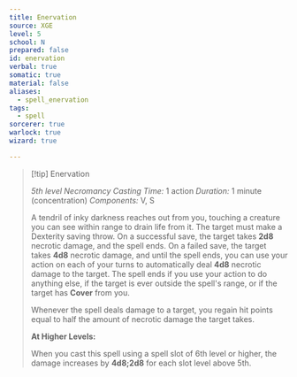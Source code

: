 ```yaml
---
title: Enervation
source: XGE
level: 5
school: N
prepared: false
id: enervation
verbal: true
somatic: true
material: false
aliases:
  - spell_enervation
tags:
  - spell
sorcerer: true
warlock: true
wizard: true

---
```

>[!tip] Enervation
>
> *5th level Necromancy*
> *Casting Time:* 1 action
> *Duration:* 1 minute (concentration)
> *Components:* V, S
>
>A tendril of inky darkness reaches out from you, touching a creature you can see within range to drain life from it. The target must make a Dexterity saving throw. On a successful save, the target takes **2d8** necrotic damage, and the spell ends. On a failed save, the target takes **4d8** necrotic damage, and until the spell ends, you can use your action on each of your turns to automatically deal **4d8** necrotic damage to the target. The spell ends if you use your action to do anything else, if the target is ever outside the spell's range, or if the target has **Cover** from you.
>
>Whenever the spell deals damage to a target, you regain hit points equal to half the amount of necrotic damage the target takes.
>
>**At Higher Levels:**
>
>When you cast this spell using a spell slot of 6th level or higher, the damage increases by **4d8;2d8** for each slot level above 5th.
>

